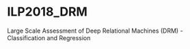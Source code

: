 # ILP2018_DRM
Large Scale Assessment of Deep Relational Machines (DRM) - Classification and Regression
